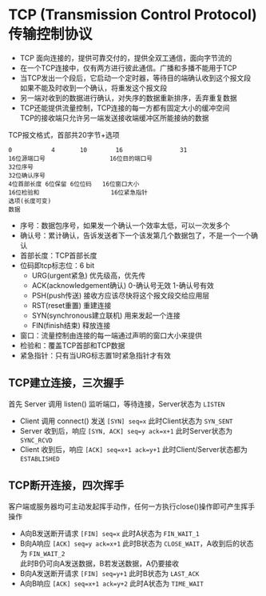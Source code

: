 # TCP (Transmission Control Protocol) 传输控制协议

- TCP 面向连接的，提供可靠交付的，提供全双工通信，面向字节流的
- 在一个TCP连接中，仅有两方进行彼此通信。广播和多播不能用于TCP
- 当TCP发出一个段后，它启动一个定时器，等待目的端确认收到这个报文段  
  如果不能及时收到一个确认，将重发这个报文段
- 另一端对收到的数据进行确认，对失序的数据重新排序，丢弃重复数据
- TCP还能提供流量控制，TCP连接的每一方都有固定大小的缓冲空间  
  TCP的接收端只允许另一端发送接收端缓冲区所能接纳的数据

TCP报文格式，首部共20字节+选项
```
0           4       10        16                31
16位源端口号                  16位目的端口号
32位序号
32位确认序号
4位首部长度 6位保留 6位位码   16位窗口大小
16位检验和                    16位紧急指针
选项(长度可变)
数据
```
- 序号：数据包序号，如果发一个确认一个效率太低，可以一次发多个
- 确认号：累计确认，告诉发送者下一个该发第几个数据包了，不是一个一个确认
- 首部长度：TCP首部长度
- 位码即tcp标志位：6 bit
  - URG(urgent紧急)           优先级高，优先传
  - ACK(acknowledgement确认)  0-确认号无效  1-确认号有效
  - PSH(push传送)             接收方应该尽快将这个报文段交给应用层
  - RST(reset重置)            重建连接
  - SYN(synchronous建立联机)  用来发起一个连接
  - FIN(finish结束)           释放连接
- 窗口：流量控制由连接的每一端通过声明的窗口大小来提供
- 检验和：覆盖TCP首部和TCP数据
- 紧急指针：只有当URG标志置1时紧急指针才有效

## TCP建立连接，三次握手

首先 Server 调用 listen() 监听端口，等待连接，Server状态为 `LISTEN`
- Client 调用 connect() 发送 `[SYN] seq=x` 此时Client状态为 `SYN_SENT`
- Server 收到后，响应 `[SYN, ACK] seq=y ack=x+1` 此时Server状态为 `SYNC_RCVD`
- Client 收到后，响应 `[ACK] seq=x+1 ack=y+1` 此时Client/Server状态都为 `ESTABLISHED`

## TCP断开连接，四次挥手

客户端或服务器均可主动发起挥手动作，任何一方执行close()操作即可产生挥手操作
- A向B发送断开请求 `[FIN] seq=x` 此时A状态为 `FIN_WAIT_1`
- B向A响应 `[ACK] seq=y ack=x+1` 此时B状态为 `CLOSE_WAIT`，A收到后的状态为 `FIN_WAIT_2`  
  此时B仍可向A发送数据，B若发送数据，A仍要接收
- B向A发送断开请求 `[FIN] seq=y+1` 此时B状态为 `LAST_ACK`
- A向B响应 `[ACK] seq=x+1 ack=y+2` 此时A状态为 `TIME_WAIT`
